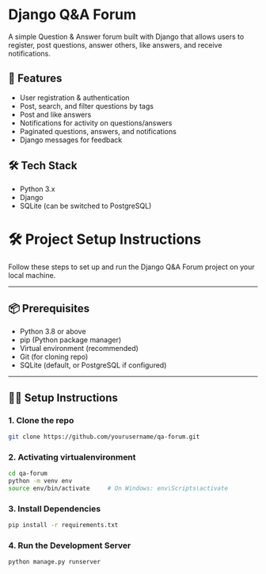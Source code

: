 # Django Q&A Forum

A simple Question & Answer forum built with Django that allows users to register, post questions, answer others, like answers, and receive notifications.

## 🚀 Features

- User registration & authentication
- Post, search, and filter questions by tags
- Post and like answers
- Notifications for activity on questions/answers
- Paginated questions, answers, and notifications
- Django messages for feedback

## 🛠️ Tech Stack

- Python 3.x
- Django
- SQLite (can be switched to PostgreSQL)

# 🛠️ Project Setup Instructions

Follow these steps to set up and run the Django Q&A Forum project on your local machine.

---

## 📦 Prerequisites

- Python 3.8 or above
- pip (Python package manager)
- Virtual environment (recommended)
- Git (for cloning repo)
- SQLite (default, or PostgreSQL if configured)

---

## 🧑‍💻 Setup Instructions

### 1. Clone the repo

```bash
git clone https://github.com/yourusername/qa-forum.git
```

### 2. Activating virtualenvironment

```bash
cd qa-forum
python -m venv env
source env/bin/activate     # On Windows: env\Scripts\activate
```

### 3. Install Dependencies

```bash
pip install -r requirements.txt
```

### 4. Run the Development Server

```bash
python manage.py runserver
```
